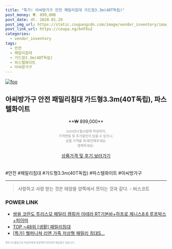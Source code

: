 ```yaml
--- 
title: "특가! 아씨방가구 안전 패밀리침대 가드형3.3m(40T독립)" 
post_money: ₩. 899,000 
post_date: dt. 2020.01.29 
post_img_url: https://static.coupangcdn.com/image/vendor_inventory/images/2018/08/12/16/2/93026cc3-a9d0-4c51-b96b-51fb7b78b206.jpg 
post_link_url: https://coupa.ng/bnFXu2 
categories: 
  - vendor_inventory 
tags: 
  - 안전 
  - 패밀리침대 
  - 가드형3.3m(40T독립) 
  - 파스텔화이트 
  - 아씨방가구 
--- 
```

[![foo](https://static.coupangcdn.com/image/vendor_inventory/images/2018/08/12/16/2/93026cc3-a9d0-4c51-b96b-51fb7b78b206.jpg)](https://coupa.ng/bnFXu2) 

## 아씨방가구 안전 패밀리침대 가드형3.3m(40T독립), 파스텔화이트 
<p style="text-align: center;">**₩ 899,000**</p> 
<p style="text-align: center;"><span style="color: #898c8f; font-family: Georgia,Times,serif; font-size: 0.75em;">2020년01월29일에 작성되어, <br>가격변동 및 추가할인이 있을 수 있으니,<br> 상품 가격을 꼭!확인해주세요.<br>행복하세요~</span> 
</p>	 
<div markdown="0" style="text-align: center;"><a href="https://coupa.ng/bnFXu2" class="btn btn--success">상품가격 및 후기 보러가기</a></div> 
<br><br> 
  #안전 #패밀리침대 #가드형3.3m(40T독립) #파스텔화이트 #아씨방가구 
<hr> 

> 사랑하고 사랑 받는 것은 태양을 양쪽에서 쪼이는 것과 같다. - 비스코트 


### POWER LINK

* <a href="https://blog.naver.com/santokki14/221785248855" target="_blank">쌍용 코란도 투리스모 패밀리 캠핑카 아테라 RT기본바+하프로 제니스8.6 루프박스 +피아마</a>
* <a href="https://blog.naver.com/an0733/221788294033" target="_blank"> TOP ~48위 [생활] 패밀리침대</a>
* <a href="https://blog.naver.com/sakai111/221789772900" target="_blank">[특가] 웰퍼니쳐 리엔 가죽 저상형 패밀리 침대S...</a>

<span style="color: #898c8f; font-family: Georgia,Times,serif; font-size: 0.55em;">파트너스활동으로 작성자에게 일정액의 커미션이 제공될수 있습니다.</span> 
